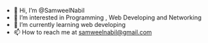 - 👋 Hi, I’m @SamweelNabil
- 👀 I’m interested in Programming , Web Developing and Networking
- 🌱 I’m currently learning web developing
- 📫 How to reach me at samweelnabil@gmail.com

<!---
SamweelNabil/SamweelNabil is a ✨ special ✨ repository because its `README.md` (this file) appears on your GitHub profile.
You can click the Preview link to take a look at your changes.
--->
